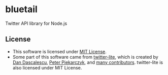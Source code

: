 # bluetail

Twitter API library for Node.js

## License

- This software is licensed under [MIT License](./LICENSE).
- Some part of this software came from [twitter-lite](https://github.com/draftbit/twitter-lite), which is created by [Dan Dascalescu](https://github.com/dandv), [Peter Piekarczyk](https://github.com/peterpme), and [many contributors](https://github.com/draftbit/twitter-lite/graphs/contributors). twitter-lite is also licensed under MIT License.
